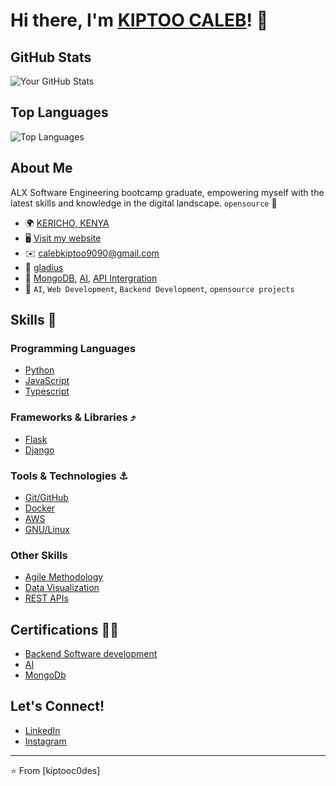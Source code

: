 # Hi there, I'm [KIPTOO CALEB]()! 👋

## GitHub Stats

![Your GitHub Stats](https://github-readme-stats.vercel.app/api?username=kiptoobarchok&show_icons=true&theme=radical)

## Top Languages

![Top Languages](https://github-readme-stats.vercel.app/api/top-langs/?username=kiptoobarchok&layout=compact&theme=radical)

## About Me
ALX Software Engineering bootcamp graduate, empowering myself with the latest skills and knowledge in the digital landscape.  `opensource` 🖤

- 🌍    [KERICHO, KENYA]()
- 🖥️    [Visit my website](https://kiptooc0des.onrender.com/)
- ✉️    [calebkiptoo9090@gmail.com]()
- 🚀    [gladius](https://github.com/kiptoobarchok/gladius)
- 🧠    [MongoDB](), [AI](), [API Intergration]()
- 🤝    `AI`, `Web Development`, `Backend Development`, `opensource projects`

## Skills 🧰

### Programming Languages
- [Python]()
- [JavaScript]()
- [Typescript]()

### Frameworks & Libraries ⤴️
- [Flask]()
- [Django]()

### Tools & Technologies ⚓
- [Git/GitHub]()
- [Docker]()
- [AWS]()
- [GNU/Linux]()

### Other Skills
- [Agile Methodology]()
- [Data Visualization]()
- [REST APIs]()

## Certifications 👨‍🎓

- [Backend Software development]()
- [AI]()
- [MongoDb]()


## Let's Connect!

- [LinkedIn](www.linkedin.com/in/kiptoo-caleb-aa1865204)
- [Instagram](https://www.instagram.com/_actually_caleb/?hl=en)

---

⭐️ From [kiptooc0des]
